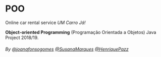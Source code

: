 # POO
Online car rental service *UM Carro Já!*

**Object-oriented Programming** (Programação Orientada a Objetos) Java Project 2018/19.

###### By [@joanafonsogomes](https://github.com/joanafonsogomes) [@SusanaMarques](https://github.com/SusanaMarques) [@HenriquePazz](https://github.com/HenriquePazz) 

